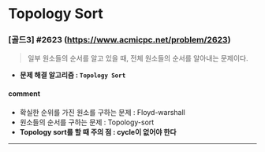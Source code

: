 # Topology Sort

### [골드3] #2623 (https://www.acmicpc.net/problem/2623)

> 일부 원소들의 순서를 알고 있을 때, 전체 원소들의 순서를 알아내는 문제이다.

* **문제 해결 알고리즘 : ```Topology Sort```**
#### comment     
* 확실한 순위를 가진 원소를 구하는 문제 : Floyd-warshall     
* 원소들의 순서를 구하는 문제 : Topology-sort   
* **Topology sort를 할 때 주의 점 : cycle이 없어야 한다**

---